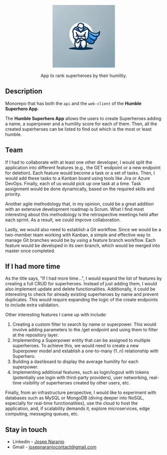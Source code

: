 <p align="center">
  <img src="https://github.com/joseptnl/Humble-Superhero-App/blob/master/humble-superhero.webp" width="200" alt="App logo" />
</p>

  <p align="center">App to rank superheroes by their humility.</p>

## Description

Monorepo that has both the `api` and the `web-client` of the **Humble Superhero App**.

The **Humble Superhero App** allows the users to create Superheroes adding a name, a superpower and a humility score for each of them. Then, all the created superheroes can be listed to find out which is the most or least humble.

## Team

If I had to collaborate with at least one other developer, I would split the application into different features (e.g., the GET endpoint or a new endpoint for deletion). Each feature would become a task or a set of tasks. Then, I would add these tasks to a Kanban board using tools like Jira or Azure DevOps. Finally, each of us would pick up one task at a time. Task assignment would be done dynamically, based on the required skills and priority.

Another agile methodology that, in my opinion, could be a great addition with an extensive development roadmap is Scrum. What I find most interesting about this methodology is the retrospective meetings held after each sprint. As a result, we could improve collaboration.

Lastly, we would also need to establish a Git workflow. Since we would be a two-member team working with Kanban, a simple and effective way to manage Git branches would be by using a feature branch workflow. Each feature would be developed in its own branch, which would be merged into master once completed.

## If I had more time

As the title says, "If I had more time...", I would expand the list of features by creating a full CRUD for superheroes. Instead of just adding them, I would also implement update and delete functionalities. Additionally, it could be interesting to check for already existing superheroes by name and prevent duplicates. This would require expanding the logic of the create endpoints to include extra validation.

Other interesting features I came up with include:

1. Creating a custom filter to search by name or superpower. This would involve adding parameters to the /get endpoint and using them to filter at the repository layer.
2. Implementing a Superpower entity that can be assigned to multiple superheroes. To achieve this, we would need to create a new Superpower model and establish a one-to-many (1..n) relationship with Superhero.
3. Building a dashboard to display the average humility for each superpower.
4. Implementing additional features, such as login/logout with tokens (potentially use login with third-party providers), user networking, real-time visibility of superheroes created by other users, etc.

Finally, from an infrastructure perspective, I would like to experiment with databases such as MySQL or MongoDB (diving deeper into NoSQL, especially for real-time functionalities), use the cloud to host the application, and, if scalability demands it, explore microservices, edge computing, messaging queues, etc.

## Stay in touch

- Linkedin - [Josep Naranjo](https://www.linkedin.com/in/josep-naranjo/)
- Gmail - josepnaranjocontact@gmail.com
